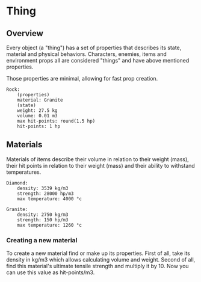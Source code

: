 # Thing
## Overview
Every object (a "thing") has a set of properties that describes its state, material and physical behaviors. Characters, enemies, items and environment props all are considered "things" and have above mentioned properties.

Those properties are minimal, allowing for fast prop creation.
```
Rock:
    (properties)
    material: Granite
    (state)
    weight: 27.5 kg
    volume: 0.01 m3
    max hit-points: round(1.5 hp)
    hit-points: 1 hp
```

## Materials
Materials of items describe their volume in relation to their weight (mass), their hit points in relation to their weight (mass) and their ability to withstand temperatures.
```
Diamond:
    density: 3539 kg/m3
    strength: 28000 hp/m3
    max temperature: 4000 °c
```
```
Granite:
    density: 2750 kg/m3
    strength: 150 hp/m3
    max temperature: 1260 °c
```

### Creating a new material
To create a new material find or make up its properties. First of all, take its density in kg/m3 which allows calculating volume and weight. Second of all, find this material's ultimate tensile strength and multiply it by 10. Now you can use this value as hit-points/m3.